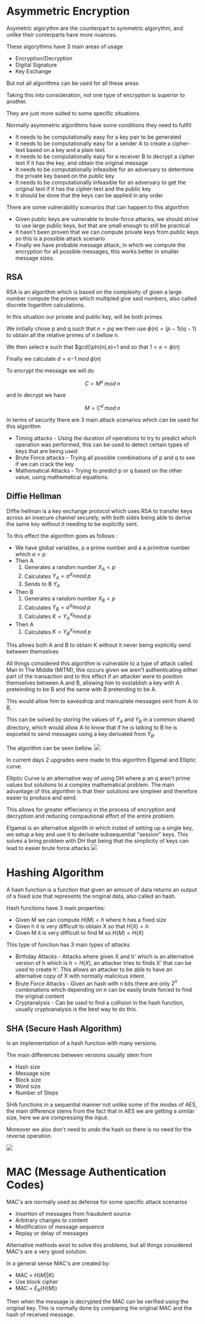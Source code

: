 # Asymmetric Encryption

Asymetric algorythm are the counterpart to symmetric algorythm, and unlike their conterparts have more nuances.

These algorythms have 3 main areas of usage
- Encryption/Decryption
- Digital Signature
- Key Exchange

But not all algorithms can be used for all these areas

Taking this into consideration, not one type of encryption is superior to another.

They are just more suited to some specific situations.

Normally asymmetric algorithms have some conditions they need to fullfil
- It needs to be computationally easy for a key pair to be generated
- It needs to be computationally easy for a sender A to create a cipher-text based on a key and a plain text.
- It needs to be computationally easy for a receiver B to decrypt a cipher text if it has the key, and obtain the original message
- It needs to be computationally infeasible for an adversary to determine the private key based on the public key
- It needs to be computationally infeasible for an adversary to get the original text if it has the cipher-text and the public key
- It should be done that the keys can be applied in any order

There are some vulnerability scenarios that can happen to this algorithm
- Given public keys are vulnerable to brute-force attacks, we should strive to use large public keys, but that are small enough to still be practical
- It hasn't been proven that we can compute private keys from public keys so this is a possible attack scenario
- Finally we have probable message attack, in which we compute the encryption for all possible messages, this works better in smaller message sizes.

## RSA

RSA is an algorithm which is based on the complexity of given a large number compute the primes which multipled give said numbers, also called discrete logarithm calculations.

In this situation our private and public key, will be both primes.

We initially chose p and q such that $n = pq$ we then use $\phi(n) = (p-1)(q-1)$ to obtain all the relative primes of n bellow n.

We then select e such that $gcd(\phi(n),e)=1 and so that $1<e<\phi(n)$

Finally we calculate $d=e{-1}\;mod\;\phi(n)$

To encrypt the message we will do 

$$C = M^e \; mod \; n$$

and to decrypt we have

$$M = C^d \; mod \; n$$

In terms of security there are 3 main attack scenarios which can be used for this algorithm

- Timing attacks - Using the duration of operations to try to predict which operation was performed, this can be used to detect certain types of keys that are being used
- Brute Force attacks - Trying all possible combinations of p and q to see if we can crack the key
- Mathematical Attacks - Trying to predict p or q based on the other value, using mathematical equations.

## Diffie Hellman

Diffie hellman is a key exchange protocol which uses RSA to transfer keys across an insecure channel securely, with both sides being able to derive the same key without it needing to be explicitly sent.

To this effect the algorithm goes as follows :
- We have global variables, p a prime number and a a primitive number which $a < p$
- Then A
  1. Generates a random number $X_A < p$
  2. Calculates $Y_A = a^{X_A}mod\;p$
  3. Sends to B $Y_A$
- Then B
  1. Generates a random number $X_B < p$
  2. Calculates $Y_B = a^{X_B}mod\;p$
  3. Calculates $K = Y_A^{X_B}mod\;p$
- Then A
  1. Calculates $K = Y_B^{X_A}mod\;p$

This allows both A and B to obtain K without it never being explicitly send between themselves

All things considered this algorithm is vulnerable to a type of attack called Man In The Middle (MITM), this occurs given we aren't authenticating either part of the transaction and to this effect if an attacker were to position themselves between A and B, allowing him to exstablish a key with A preteinding to be B and the same with B pretending to be A.

This would allow him to eavesdrop and maniuplate messages sent from A to B.

This can be solved by storing the values of $Y_A$ and $Y_B$ in a common shared directory, which would allow A to know that if he is talking to B he is expceted to send messages using a key derivated from $Y_B$.

The algorithm can be seen bellow.
![](../Images/DiffieHellman.png)

In current days 2 upgrades were made to this algorithm Elgamal and Elliptic curve

Elliptic Curve is an alternative way of using DH where p an q aren't prime values but solutions to a complex mathematical problem. The main advantage of this algorithm is that their solutions are simpleer and therefore easier to produce and send. 

This allows for greater effieciency in the process of encryption and decryption and reducing compautional effort of the entire problem.

Elgamal is an alternative algorith in which insted of setting up a single key, we setup a key and use it to derivate subsequential "session" keys. This solves a bring problem with DH that being that the simplicity of keys can lead to easier brute force attacks
![](../Images/Elgamal.png)


# Hashing Algorithm

A hash function is a function that given an amount of data returns an output of a fixed size that represents the original data, also called an hash.

Hash functions have 3 main properties:
- Given M we can compute $H(M) = h$ where h has a fixed size
- Given h it is very difficult to obtain X so that $H(X) = h$
- Given M it is very difficult to find M so $H(M) = H(X)$

This type of function has 3 main types of attacks
- Birthday Attacks - Attacks where given X and h' which is an alternative version of h which is $h=H(X)$, an attacker tries to finds X' that can be used to create h'. This allows an attacker to be able to have an alternative copy of X with normally malicious intent.
- Brute Force Attacks - Given an hash with n bits there are only $2^n$ combinations which depending on n can be easily brute forced to find the original content
- Cryptanalysis - Can be used to find a collision in the hash function, usually cryptoanalysis is the best way to do this. 


## SHA (Secure Hash Algorithm)

Is an implementation of a hash function with many versions.

The main differences between versions usually stem from
- Hash size
- Message size
- Block size
- Word size
- Number of Steps

SHA functions in a sequential manner not unlike some of the modes of AES, the main difference stems from the fact that in AES we are getting a similar size, here we are compressing the input.

Moreover we also don't need to undo the hash so there is no need for the reverse operation

![](../Images/SHA.png)


# MAC (Message Authentication Codes)

MAC's are normally used as defense for some specific attack scenarios
- Insertion of messages from fraudulent source
- Arbitrary changes to content
- Modification of message sequence
- Replay or delay of messages

Alternative methods exist to solve this problems, but all things considered MAC's are a very good solution.

In a general sense MAC's are created by:
- MAC = $H(M||K)$
- Use block cipher
- MAC = $E_K(H(M))$

Then when the message is decrypted the MAC can be verified using the original key. This is normally done by comparing the original MAC and the hash of received message. 

